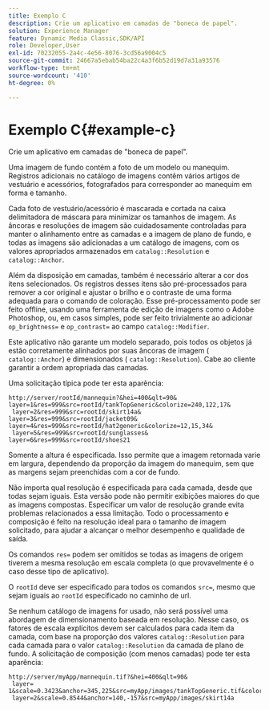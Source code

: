```yaml
---
title: Exemplo C
description: Crie um aplicativo em camadas de "boneca de papel".
solution: Experience Manager
feature: Dynamic Media Classic,SDK/API
role: Developer,User
exl-id: 70232055-2a4c-4e56-8076-3cd56a9004c5
source-git-commit: 24667a5ebab54ba22c4a3f6b52d19d7a31a93576
workflow-type: tm+mt
source-wordcount: '410'
ht-degree: 0%

---
```


# Exemplo C{#example-c}

Crie um aplicativo em camadas de &quot;boneca de papel&quot;.

Uma imagem de fundo contém a foto de um modelo ou manequim. Registros adicionais no catálogo de imagens contêm vários artigos de vestuário e acessórios, fotografados para corresponder ao manequim em forma e tamanho.

Cada foto de vestuário/acessório é mascarada e cortada na caixa delimitadora de máscara para minimizar os tamanhos de imagem. As âncoras e resoluções de imagem são cuidadosamente controladas para manter o alinhamento entre as camadas e a imagem de plano de fundo, e todas as imagens são adicionadas a um catálogo de imagens, com os valores apropriados armazenados em `catalog::Resolution` e `catalog::Anchor`.

Além da disposição em camadas, também é necessário alterar a cor dos itens selecionados. Os registros desses itens são pré-processados para remover a cor original e ajustar o brilho e o contraste de uma forma adequada para o comando de coloração. Esse pré-processamento pode ser feito offline, usando uma ferramenta de edição de imagens como o Adobe Photoshop, ou, em casos simples, pode ser feito trivialmente ao adicionar `op_brightness=` e `op_contrast=` ao campo `catalog::Modifier`.

Este aplicativo não garante um modelo separado, pois todos os objetos já estão corretamente alinhados por suas âncoras de imagem ( `catalog::Anchor`) e dimensionados ( `catalog::Resolution`). Cabe ao cliente garantir a ordem apropriada das camadas.

Uma solicitação típica pode ter esta aparência:

```
http://server/rootId/mannequin?&hei=400&qlt=90&
layer=1&res=999&src=rootId/tankTopGeneric&colorize=240,122,17&
 layer=2&res=999&src=rootId/skirt14a&
layer=3&res=999&src=rootId/jacket09&
layer=4&res=999&src=rootId/hat2generic&colorize=12,15,34&
 layer=5&res=999&src=rootId/sunglasses&
layer=6&res=999&src=rootId/shoes21
```

Somente a altura é especificada. Isso permite que a imagem retornada varie em largura, dependendo da proporção da imagem do manequim, sem que as margens sejam preenchidas com a cor de fundo.

Não importa qual resolução é especificada para cada camada, desde que todas sejam iguais. Esta versão pode não permitir exibições maiores do que as imagens compostas. Especificar um valor de resolução grande evita problemas relacionados a essa limitação. Todo o processamento e composição é feito na resolução ideal para o tamanho de imagem solicitado, para ajudar a alcançar o melhor desempenho e qualidade de saída.

Os comandos `res=` podem ser omitidos se todas as imagens de origem tiverem a mesma resolução em escala completa (o que provavelmente é o caso desse tipo de aplicativo).

O `rootId` deve ser especificado para todos os comandos `src=`, mesmo que sejam iguais ao `rootId` especificado no caminho de url.

Se nenhum catálogo de imagens for usado, não será possível uma abordagem de dimensionamento baseada em resolução. Nesse caso, os fatores de escala explícitos devem ser calculados para cada item da camada, com base na proporção dos valores `catalog::Resolution` para cada camada para o valor `catalog::Resolution` da camada de plano de fundo. A solicitação de composição (com menos camadas) pode ter esta aparência:

```
http://server/myApp/mannequin.tif?&hei=400&qlt=90&
 layer= 1&scale=0.3423&anchor=345,225&src=myApp/images/tankTopGeneric.tif&colorize=240,122,17&
 layer=2&scale=0.8544&anchor=140,-157&src=myApp/images/skirt14a
```
